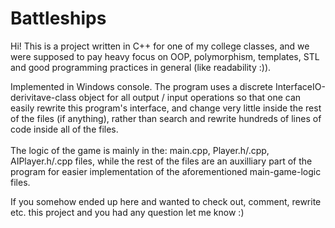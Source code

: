 # Battleships
Hi! This is a project written in C++ for one of my college classes, and we were supposed to pay heavy focus on OOP, polymorphism, templates, STL and good programming practices in general (like readability :)).

Implemented in Windows console.
The program uses a discrete InterfaceIO-derivitave-class object for all output / input operations so that one can easily rewrite this program's interface, and change very little inside the rest of the files (if anything), rather than search and rewrite hundreds of lines of code inside all of the files. 
<br><br>The logic of the game is mainly in the: main.cpp, Player.h/.cpp, AIPlayer.h/.cpp files, while the rest of the files are an auxilliary part of the program for easier implementation of the aforementioned main-game-logic files.

If you somehow ended up here and wanted to check out, comment, rewrite etc. this project and you had any question let me know :)
